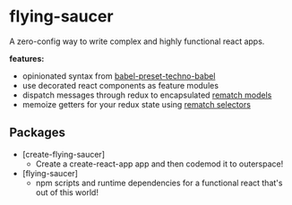 # flying-saucer

A zero-config way to write complex and highly functional react apps.

**features:**

- opinionated syntax from [babel-preset-techno-babel](https://github.com/d3dc/babel-preset-techno-babel)
- use decorated react components as feature modules
- dispatch messages through redux to encapsulated [rematch models](https://rematch.gitbooks.io/rematch/docs/api.html#models)
- memoize getters for your redux state using [rematch selectors](https://rematch.gitbooks.io/rematch/plugins/select/)

## Packages

- [create-flying-saucer]
  - Create a create-react-app app and then codemod it to outerspace!
- [flying-saucer]
  - npm scripts and runtime dependencies for a functional react that's out of this world!
